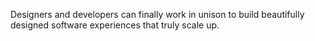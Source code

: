 Designers and developers can finally work in unison to build beautifully designed software experiences that truly scale up.
